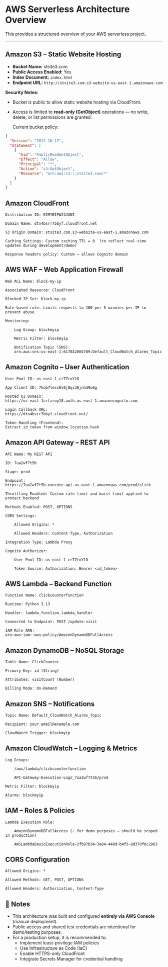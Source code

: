 #  AWS Serverless Architecture Overview

This provides a structured overview of your AWS serverless project.

---

##  Amazon S3 – Static Website Hosting

- **Bucket Name:** stsite3.com  
- **Public Access Enabled:** Yes  
- **Index Document:** `index.html`  
- **Endpoint URL:** `http://stsite3.com.s3-website-us-east-1.amazonaws.com`

**Security Notes:**  
- Bucket is public to allow static website hosting via CloudFront.
- Access is limited to **read-only (GetObject)** operations — no write, delete, or list permissions are granted.

  Current bucket policy:

```json
{
  "Version": "2012-10-17",
  "Statement": [
    {
      "Sid": "PublicReadGetObject",
      "Effect": "Allow",
      "Principal": "*",
      "Action": "s3:GetObject",
      "Resource": "arn:aws:s3:::stsite3.com/*"
    }
  ]
}
```

 ## Amazon CloudFront


    Distribution ID: E2MYBIFW24JUNI

    Domain Name: dtn4bsrr7bbyf.cloudfront.net

    S3 Origin Domain: stsite3.com.s3-website-us-east-1.amazonaws.com

    Caching Settings: Custom caching TTL = 0  (to reflect real-time updates during development/demo)

    Response headers policy: Custom – allows Cognito domain


 ## AWS WAF – Web Application Firewall

    Web ACL Name: block-my-ip

    Associated Resource: CloudFront

    Blocked IP Set: block-my-ip

    Rate-based rule: Limits requests to 100 per 5 minutes per IP to prevent abuse

    Monitoring:

        Log Group: blockmyip

        Metric Filter: blockmyip

        Notification Topic (SNS):
        arn:aws:sns:us-east-1:617842004789:Default_CloudWatch_Alarms_Topic

 ## Amazon Cognito – User Authentication

    User Pool ID: us-east-1_crTZroY18

    App Client ID: 7kob7less0v0j8qi36jnhd9o6g

    Hosted UI Domain:
    https://us-east-1crtzroy18.auth.us-east-1.amazoncognito.com

    Login Callback URL:
    https://dtn4bsrr7bbyf.cloudfront.net/

    Token Handling (Frontend):
    Extract id_token from window.location.hash

 ## Amazon API Gateway – REST API

    API Name: My REST API

    ID: 7ua2wf7t5b

    Stage: prod

    Endpoint:
    https://7ua2wf7t5b.execute-api.us-east-1.amazonaws.com/prod/click

    Throttling Enabled: Custom rate limit and burst limit applied to protect backend
    
    Methods Enabled: POST, OPTIONS

    CORS Settings:

        Allowed Origins: *

        Allowed Headers: Content-Type, Authorization

    Integration Type: Lambda Proxy

    Cognito Authorizer:

        User Pool ID: us-east-1_crTZroY18

        Token Source: Authorization: Bearer <id_token>

  ## AWS Lambda – Backend Function

    Function Name: clickcounterfunction

    Runtime: Python 3.13

    Handler: lambda_function.lambda_handler

    Connected to Endpoint: POST /update-visit

    IAM Role ARN:
    arn:aws:iam::aws:policy/AmazonDynamoDBFullAccess

  ## Amazon DynamoDB – NoSQL Storage

    Table Name: ClickCounter

    Primary Key: id (String)

    Attributes: visitCount (Number)

    Billing Mode: On-Demand

 ## Amazon SNS – Notifications

    Topic Name: Default_CloudWatch_Alarms_Topic

    Recipient: your.email@example.com

    CloudWatch Trigger: blockmyip

 ## Amazon CloudWatch – Logging & Metrics

    Log Groups:

        /aws/lambda/clickcounterfunction

        API-Gateway-Execution-Logs_7ua2wf7t5b/prod

    Metric Filter: blockmyip

    Alarms: blockmyip

 ## IAM – Roles & Policies

    Lambda Execution Role:

        AmazonDynamoDBFullAccess (⚠️ for demo purposes — should be scoped in production)

        AWSLambdaBasicExecutionRole-2fb97b34-3e84-440d-b4f3-8d370f8c2983

 ## CORS Configuration

    Allowed Origins: *

    Allowed Methods: GET, POST, OPTIONS

    Allowed Headers: Authorization, Content-Type


## 📌 Notes

- This architecture was built and configured **entirely via AWS Console** (manual deployment).
- Public access and shared test credentials are intentional for demo/testing purposes.
- For a production setup, it is recommended to:
  - Implement least-privilege IAM policies
  - Use Infrastructure as Code (IaC)
  - Enable HTTPS-only CloudFront
  - Integrate Secrets Manager for credential handling


